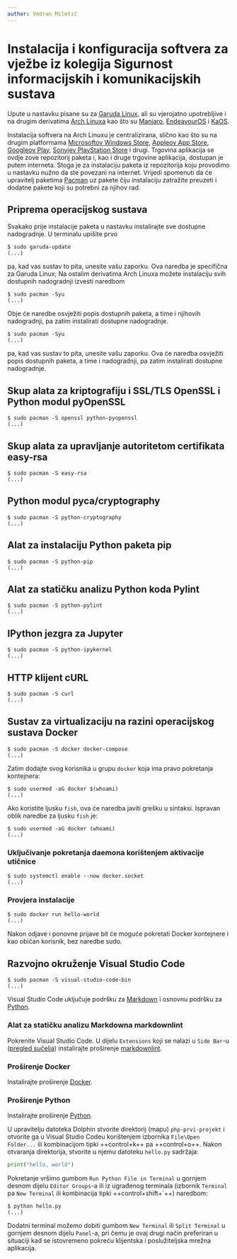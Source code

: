```yaml
---
author: Vedran Miletić
---
```


# Instalacija i konfiguracija softvera za vježbe iz kolegija Sigurnost informacijskih i komunikacijskih sustava

Upute u nastavku pisane su za [Garuda Linux](https://garudalinux.org/), ali su vjerojatno upotrebljive i na drugim derivatima [Arch Linuxa](https://archlinux.org/) kao što su [Manjaro](https://manjaro.org/), [EndeavourOS](https://endeavouros.com/) i [KaOS](https://kaosx.us/).

Instalacija softvera na Arch Linuxu je centralizirana, slično kao što su na drugim platformama [Microsoftov Windows Store](https://www.microsoft.com/en-us/store/apps/windows), [Appleov App Store](https://www.apple.com/app-store/), [Googleov Play](https://play.google.com/store/apps), [Sonyjev PlayStation Store](https://store.playstation.com/en-hr/latest) i drugi. Trgovina aplikacija se ovdje zove repozitorij paketa i, kao i druge trgovine aplikacija, dostupan je putem interneta. Stoga je za instalaciju paketa iz repozitorija koju provodimo u nastavku nužno da ste povezani na internet. Vrijedi spomenuti da će upravitelj paketima [Pacman](https://wiki.archlinux.org/title/Pacman) uz pakete čiju instalaciju zatražite preuzeti i dodatne pakete koji su potrebni za njihov rad.

## Priprema operacijskog sustava

Svakako prije instalacije paketa u nastavku instalirajte sve dostupne nadogradnje. U terminalu upišite prvo

``` shell
$ sudo garuda-update
(...)
```

pa, kad vas sustav to pita, unesite vašu zaporku. Ova naredba je specifična za Garuda Linux; Na ostalim derivatima Arch Linuxa možete instalaciju svih dostupnih nadogradnji izvesti naredbom

``` shell
$ sudo pacman -Syu
(...)
```

Obje će naredbe osvježiti popis dostupnih paketa, a time i njihovih nadogradnji, pa zatim instalirati dostupne nadogradnje.

``` shell
$ sudo pacman -Syu
(...)
```

pa, kad vas sustav to pita, unesite vašu zaporku. Ova će naredba osvježiti popis dostupnih paketa, a time i nadogradnji, pa zatim instalirati dostupne nadogradnje.

## Skup alata za kriptografiju i SSL/TLS OpenSSL i Python modul pyOpenSSL

``` shell
$ sudo pacman -S openssl python-pyopenssl
(...)
```

## Skup alata za upravljanje autoritetom certifikata easy-rsa

``` shell
$ sudo pacman -S easy-rsa
(...)
```

## Python modul pyca/cryptography

``` shell
$ sudo pacman -S python-cryptography
(...)
```

## Alat za instalaciju Python paketa pip

``` shell
$ sudo pacman -S python-pip
(...)
```

## Alat za statičku analizu Python koda Pylint

``` shell
$ sudo pacman -S python-pylint
(...)
```

## IPython jezgra za Jupyter

``` shell
$ sudo pacman -S python-ipykernel
(...)
```

## HTTP klijent cURL

``` shell
$ sudo pacman -S curl
(...)
```

## Sustav za virtualizaciju na razini operacijskog sustava Docker

``` shell
$ sudo pacman -S docker docker-compose
(...)
```

Zatim dodajte svog korisnika u grupu `docker` koja ima pravo pokretanja kontejnera:

``` shell
$ sudo usermod -aG docker $(whoami)
(...)
```

Ako koristite ljusku `fish`, ova će naredba javiti grešku u sintaksi. Ispravan oblik naredbe za ljusku `fish` je:

``` shell
$ sudo usermod -aG docker (whoami)
(...)
```

### Uključivanje pokretanja daemona korištenjem aktivacije utičnice

``` shell
$ sudo systemctl enable --now docker.socket
(...)
```

### Provjera instalacije

``` shell
$ sudo docker run hello-world
(...)
```

Nakon odjave i ponovne prijave bit će moguće pokretati Docker kontejnere i kao običan korisnik, bez naredbe sudo.

## Razvojno okruženje Visual Studio Code

``` shell
$ sudo pacman -S visual-studio-code-bin
(...)
```

Visual Studio Code uključuje podršku za [Markdown](https://code.visualstudio.com/docs/languages/markdown) i osnovnu podršku za [Python](https://code.visualstudio.com/docs/languages/python).

### Alat za statičku analizu Markdowna markdownlint

Pokrenite Visual Studio Code. U dijelu `Extensions` koji se nalazi u `Side Bar`-u ([pregled sučelja](https://code.visualstudio.com/docs/getstarted/userinterface)) instalirajte proširenje [markdownlint](https://marketplace.visualstudio.com/items?itemName=DavidAnson.vscode-markdownlint).

### Proširenje Docker

Instalirajte proširenje [Docker](https://marketplace.visualstudio.com/items?itemName=ms-azuretools.vscode-docker).

### Proširenje Python

Instalirajte proširenje [Python](https://marketplace.visualstudio.com/items?itemName=ms-python.python).

U upravitelju datoteka Dolphin stvorite direktorij (mapu) `php-prvi-projekt` i otvorite ga u Visual Studio Codeu korištenjem izbornika `File\Open Folder...` ili kombinacijom tipki ++control+k++ pa ++control+o++. Nakon otvaranja direktorija, stvorite u njemu datoteku `hello.py` sadržaja:

``` python
print("hello, world")
```

Pokretanje vršimo gumbom `Run Python File in Terminal` u gornjem desnom dijelu `Editor Groups`-a ili iz ugrađenog terminala (izbornik `Terminal` pa `New Terminal` ili kombinacija tipki ++control+shift+`++) naredbom:

``` shell
$ python hello.py
(...)
```

Dodatni terminal možemo dobiti gumbom `New Terminal` ili `Split Terminal` u gornjem desnom dijelu `Panel`-a, pri čemu je ovaj drugi način preferiran u situaciji kad se istovremeno pokreću klijentska i poslužiteljska mrežna aplikacija.
